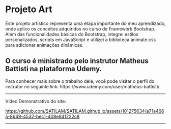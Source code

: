 <h1>Projeto Art</h1>
<p>Este projeto artístico representa uma etapa importante do meu aprendizado, 
onde aplico os conceitos adquiridos no curso de Framework Bootstrap. <br>
Além das funcionalidades básicas do Bootstrap, integrei estilos personalizados, scripts em JavaScript e utilizei a biblioteca animate.css para adicionar animações dinâmicas.</p>

<h2>O curso é ministrado pelo instrutor Matheus Battisti na plataforma Udemy.</h2> 
Para conhecer mais sobre o trabalho dele, você pode visitar o perfil do instrutor no seguinte link: https://www.udemy.com/user/matheus-battisti/

<hr>
Vídeo Demonstrativo do site:



https://github.com/SATILAM/SATILAM.github.io/assets/101275634/a71a466a-8649-4532-bec1-408e841222c8




<hr>
